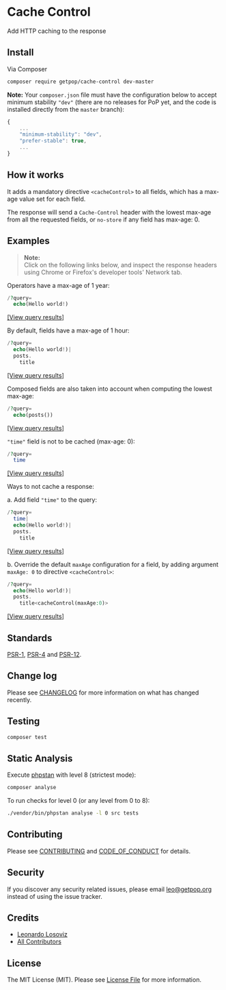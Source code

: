 # Cache Control

<!--
[![Latest Version on Packagist][ico-version]][link-packagist]
[![Software License][ico-license]](LICENSE.md)
[![Build Status][ico-travis]][link-travis]
[![Coverage Status][ico-scrutinizer]][link-scrutinizer]
[![Quality Score][ico-code-quality]][link-code-quality]
[![Total Downloads][ico-downloads]][link-downloads]
-->

Add HTTP caching to the response

## Install

Via Composer

``` bash
composer require getpop/cache-control dev-master
```

**Note:** Your `composer.json` file must have the configuration below to accept minimum stability `"dev"` (there are no releases for PoP yet, and the code is installed directly from the `master` branch):

```javascript
{
    ...
    "minimum-stability": "dev",
    "prefer-stable": true,
    ...
}
```

## How it works

It adds a mandatory directive `<cacheControl>` to all fields, which has a max-age value set for each field. 

The response will send a `Cache-Control` header with the lowest max-age from all the requested fields, or `no-store` if any field has max-age: 0.

## Examples

> **Note:**<br/>Click on the following links below, and inspect the response headers using Chrome or Firefox's developer tools' Network tab.

Operators have a max-age of 1 year:

```php
/?query=
  echo(Hello world!)
```

<a href="https://newapi.getpop.org/api/graphql/?query=echo(Hello+world!)">[View query results]</a>

By default, fields have a max-age of 1 hour:

```php
/?query=
  echo(Hello world!)|
  posts.
    title
```

<a href="https://newapi.getpop.org/api/graphql/?query=echo(Hello+world!)|posts.title">[View query results]</a>

Composed fields are also taken into account when computing the lowest max-age:

```php
/?query=
  echo(posts())
```

<a href="https://newapi.getpop.org/api/graphql/?query=echo(posts())">[View query results]</a>

`"time"` field is not to be cached (max-age: 0):

```php
/?query=
  time
```

<a href="https://newapi.getpop.org/api/graphql/?query=time">[View query results]</a>

Ways to not cache a response:

a. Add field `"time"` to the query:

```php
/?query=
  time|
  echo(Hello world!)|
  posts.
    title
```

<a href="https://newapi.getpop.org/api/graphql/?query=time|echo(Hello+world!)|posts.title">[View query results]</a>

b. Override the default `maxAge` configuration for a field, by adding argument `maxAge: 0` to directive `<cacheControl>`:

```php
/?query=
  echo(Hello world!)|
  posts.
    title<cacheControl(maxAge:0)>
```

<a href="https://newapi.getpop.org/api/graphql/?query=echo(Hello+world!)|posts.title<cacheControl(maxAge:0)>">[View query results]</a>

## Standards

[PSR-1](https://www.php-fig.org/psr/psr-1), [PSR-4](https://www.php-fig.org/psr/psr-4) and [PSR-12](https://www.php-fig.org/psr/psr-12).

## Change log

Please see [CHANGELOG](CHANGELOG.md) for more information on what has changed recently.

## Testing

``` bash
composer test
```

## Static Analysis

Execute [phpstan](https://github.com/phpstan/phpstan) with level 8 (strictest mode):

``` bash
composer analyse
```

To run checks for level 0 (or any level from 0 to 8):

``` bash
./vendor/bin/phpstan analyse -l 0 src tests
```

## Contributing

Please see [CONTRIBUTING](CONTRIBUTING.md) and [CODE_OF_CONDUCT](CODE_OF_CONDUCT.md) for details.

## Security

If you discover any security related issues, please email leo@getpop.org instead of using the issue tracker.

## Credits

- [Leonardo Losoviz][link-author]
- [All Contributors][link-contributors]

## License

The MIT License (MIT). Please see [License File](LICENSE.md) for more information.

[ico-version]: https://img.shields.io/packagist/v/getpop/cache-control.svg?style=flat-square
[ico-license]: https://img.shields.io/badge/license-MIT-brightgreen.svg?style=flat-square
[ico-travis]: https://img.shields.io/travis/getpop/cache-control/master.svg?style=flat-square
[ico-scrutinizer]: https://img.shields.io/scrutinizer/coverage/g/getpop/cache-control.svg?style=flat-square
[ico-code-quality]: https://img.shields.io/scrutinizer/g/getpop/cache-control.svg?style=flat-square
[ico-downloads]: https://img.shields.io/packagist/dt/getpop/cache-control.svg?style=flat-square

[link-packagist]: https://packagist.org/packages/getpop/cache-control
[link-travis]: https://travis-ci.org/getpop/cache-control
[link-scrutinizer]: https://scrutinizer-ci.com/g/getpop/cache-control/code-structure
[link-code-quality]: https://scrutinizer-ci.com/g/getpop/cache-control
[link-downloads]: https://packagist.org/packages/getpop/cache-control
[link-author]: https://github.com/leoloso
[link-contributors]: ../../contributors
